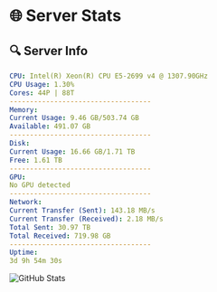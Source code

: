 # 🌐 Server Stats
## 🔍 Server Info
```yaml
CPU: Intel(R) Xeon(R) CPU E5-2699 v4 @ 1307.90GHz
CPU Usage: 1.30%
Cores: 44P | 88T
-----------------------------------
Memory:
Current Usage: 9.46 GB/503.74 GB
Available: 491.07 GB
-----------------------------------
Disk:
Current Usage: 16.66 GB/1.71 TB
Free: 1.61 TB
-----------------------------------
GPU:
No GPU detected
-----------------------------------
Network:
Current Transfer (Sent): 143.18 MB/s
Current Transfer (Received): 2.18 MB/s
Total Sent: 30.97 TB
Total Received: 719.98 GB
-----------------------------------
Uptime:
3d 9h 54m 30s
```
![GitHub Stats](https://img.shields.io/badge/Updated-2025-02-11_08:37:48-blue)